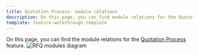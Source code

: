 ```yaml
---
title: Quotation Process- module relations
description: On this page, you can find module relations for the Quotation Process feature.
template: feature-walkthrough-template
---
```


On this page, you can find the module relations for the [Quotation Process](/docs/scos/user/features/quotation-process-feature-overview.html) feature.
![RFQ modules diagram](https://spryker.s3.eu-central-1.amazonaws.com/docs/Features/Workflow+%26+Process+Management/Quotation+process+and+RFQ/Quotation+Process+%26+RFQ+Feature+Overview/request-for-quote-module-diagram.png)

